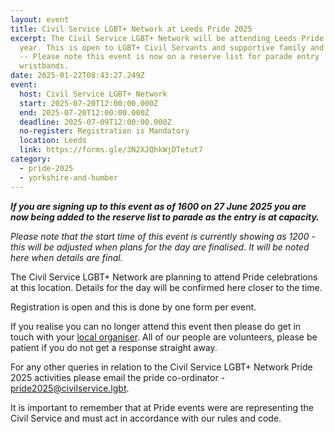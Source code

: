 ```yaml
---
layout: event
title: Civil Service LGBT+ Network at Leeds Pride 2025
excerpt: The Civil Service LGBT+ Network will be attending Leeds Pride this
  year. This is open to LGBT+ Civil Servants and supportive family and friends
  -- Please note this event is now on a reserve list for parade entry
  wristbands.
date: 2025-01-22T08:43:27.249Z
event:
  host: Civil Service LGBT+ Network
  start: 2025-07-20T12:00:00.000Z
  end: 2025-07-20T12:00:00.000Z
  deadline: 2025-07-09T12:00:00.000Z
  no-register: Registration is Mandatory
  location: Leeds
  link: https://forms.gle/3N2XJQhkWjDTetut7
category:
  - pride-2025
  - yorkshire-and-humber
---
```

***I﻿f you are signing up to this event as of 1600 on 27 June 2025 you are now being added to the reserve list to parade as the entry is at capacity.***

*P﻿lease note that the start time of this event is currently showing as 1200 - this will be adjusted when plans for the day are finalised. It will be noted here when details are final.*

The Civil Service LGBT+ Network are planning to attend Pride celebrations at this location. Details for the day will be confirmed here closer to the time. 

Registration is open and this is done by one form per event.

I﻿f you realise you can no longer attend this event then please do get in touch with your [local organiser](https://www.civilservice.lgbt/team/). All of our people are volunteers, please be patient if you do not get a response straight away. 

F﻿or any other queries in relation to the Civil Service LGBT+ Network Pride 2025 activities please email the pride co-ordinator - [pride2025@civilservice.lgbt](mailto:pride2025@civilservice.lgbt).

I﻿t is important to remember that at Pride events were are representing the Civil Service and must act in accordance with our rules and code.